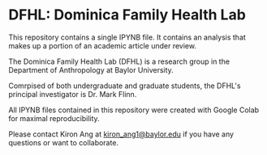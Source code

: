 # DFHL: Dominica Family Health Lab

This repository contains a single IPYNB file. It contains an analysis that makes up a portion of an academic article under review.

The Dominica Family Health Lab (DFHL) is a research group in the Department of Anthropology at Baylor University.

Comrpised of both undergraduate and graduate students, the DFHL's principal investigator is Dr. Mark Flinn.

All IPYNB files contained in this repository were created with Google Colab for maximal reproducibility.

Please contact Kiron Ang at kiron_ang1@baylor.edu if you have any questions or want to collaborate.